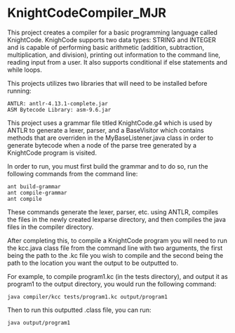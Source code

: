 # KnightCodeCompiler_MJR

This project creates a compiler for a basic programming language called KnightCode. KnighCode supports two data types: STRING and INTEGER and is capable of performing basic arithmetic (addition, subtraction, multiplication, and division), printing out information to the command line, reading input from a user. It also supports conditional if else statements and while loops. 

This projects utilizes two libraries that will need to be installed before running:
    
    ANTLR: antlr-4.13.1-complete.jar
    ASM Bytecode Library: asm-9.6.jar

This project uses a grammar file titled KnightCode.g4 which is used by ANTLR to generate a lexer, parser, and a BaseVisitor which contains methods that are overriden in the MyBaseListener.java class in order to generate bytecode when a node of the parse tree generated by a KnightCode program is visited. 

In order to run, you must first build the grammar and to do so, run the following commands from the command line:

    ant build-grammar
    ant compile-grammar
    ant compile

These commands generate the lexer, parser, etc. using ANTLR, compiles the files in the newly created lexparse directory, and then compiles the java files in the compiler directory.

After completing this, to compile a KnightCode program you will need to run the kcc.java class file from the command line with two arguments, the first being the path to the .kc file you wish to compile and the second being the path to the location you want the output to be outputted to. 

For example, to compile program1.kc (in the tests directory), and output it as program1 to the output directory, you would run the following command:

    java compiler/kcc tests/program1.kc output/program1

Then to run this outputted .class file, you can run:

    java output/program1



